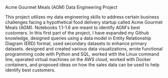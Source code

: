 Acme Gourmet Meals (AGM) Data Engineering Project

This project utilizes my data engineering skills to address certain business challenges facing a hypothetical food delivery startup called Acme Gourmet Meals (AGM). Notebooks 1.1-1.6 are meant to identify AGM's best customers. In this first part of the project, I have expanded my Github knowledge, designed queries using a data model in Entity Relationship Diagram (ERD) format, used secondary datasets to enhance primary datasets. designed and created various data visualizations, wrote functional programming code with Python and SQL, worked with the Linux command line, operated virtual machines on the AWS cloud, worked with Docker containers, and proposed ideas on how the sales data can be used to help identify best customers.

 
